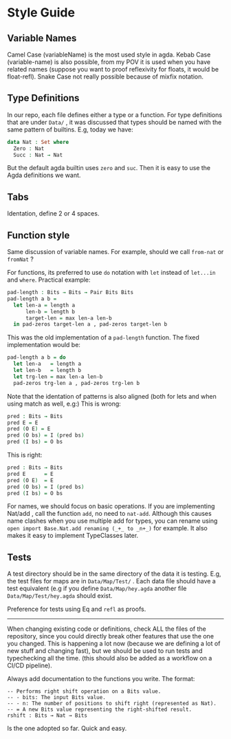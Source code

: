 # Style Guide

## Variable Names

Camel Case (variableName) is the most used style in agda.
Kebab Case (variable-name) is also possible, from my POV it is used when you have related names (suppose you want to proof reflexivity for floats, it would be float-refl).
Snake Case not really possible because of mixfix notation.

## Type Definitions

In our repo, each file defines either a type or a function.
For type definitions that are under `Data/` , it was discussed that types should be named with the same pattern of builtins.
E.g, today we have:
```agda
data Nat : Set where
  Zero : Nat
  Succ : Nat → Nat
```
But the default agda builtin uses `zero` and `suc`. Then it is easy to use the Agda definitions we want.

## Tabs

Identation, define 2 or 4 spaces.

## Function style

Same discussion of variable names. For example, should we call `from-nat` or `fromNat` ?

For functions, its preferred to use `do` notation with `let` instead of `let...in` and `where`. Practical example:
```agda
pad-length : Bits → Bits → Pair Bits Bits
pad-length a b =
  let len-a = length a
      len-b = length b
      target-len = max len-a len-b
  in pad-zeros target-len a , pad-zeros target-len b
``` 
This was the old implementation of a `pad-length` function. The fixed implementation would be:
```agda
pad-length a b = do
  let len-a   = length a
  let len-b   = length b
  let trg-len = max len-a len-b
  pad-zeros trg-len a , pad-zeros trg-len b
```

Note that the identation of patterns is also aligned (both for lets and when using match as well, e.g:)
This is wrong:
```agda
pred : Bits → Bits
pred E = E
pred (O E) = E
pred (O bs) = I (pred bs)
pred (I bs) = O bs
```

This is right:
```agda
pred : Bits → Bits
pred E      = E
pred (O E)  = E
pred (O bs) = I (pred bs)
pred (I bs) = O bs
```

For names, we should focus on basic operations. If you are implementing Nat/add , call the function `add`, no need to `nat-add`. Although this causes name clashes when you use multiple add for types, you can rename using `open import Base.Nat.add renaming (_+_ to _n+_)` for example. It also makes it easy to implement TypeClasses later.

## Tests

A test directory should be in the same directory of the data it is testing. E.g, the test files for maps are in `Data/Map/Test/` .
Each data file should have a test equivalent (e.g if you define `Data/Map/hey.agda` another file `Data/Map/Test/hey.agda` should exist.

Preference for tests using Eq and `refl` as proofs.

---

When changing existing code or definitions, check ALL the files of the repository, since you could directly break other features that use the one you changed. This is happening a lot now (because we are defining a lot of new stuff and changing fast), but we should be used to run tests and typechecking all the time.
(this should also be added as a workflow on a CI/CD pipeline).

Always add documentation to the functions you write. The format:
```
-- Performs right shift operation on a Bits value.
-- - bits: The input Bits value.
-- - n: The number of positions to shift right (represented as Nat).
-- = A new Bits value representing the right-shifted result.
rshift : Bits → Nat → Bits
```
Is the one adopted so far. Quick and easy.
